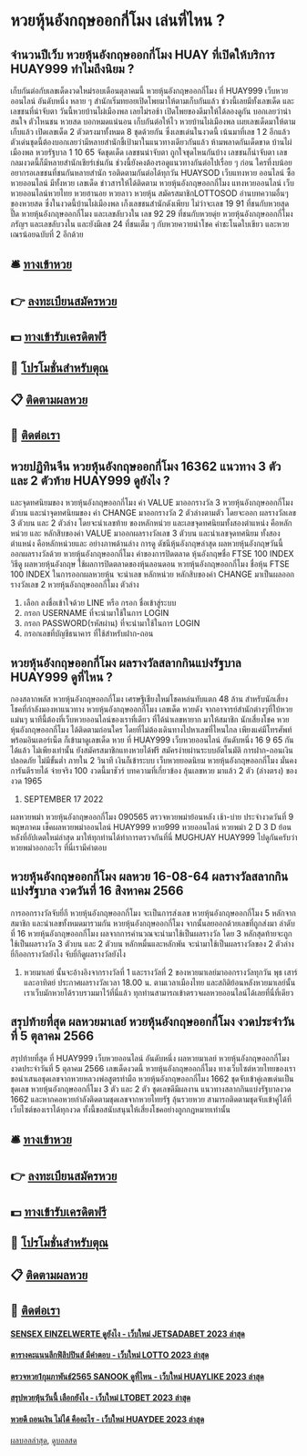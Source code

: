 # หวยหุ้นอังกฤษออกกี่โมง เล่นที่ไหน ?
## จำนวนปีเว็บ หวยหุ้นอังกฤษออกกี่โมง HUAY ที่เปิดให้บริการ HUAY999 ทำไมถึงนิยม ?
เก็บกันต่อกับเลขเด็ดงวดใหม่รอบเดือนตุลาคมนี้ หวยหุ้นอังกฤษออกกี่โมง ที่ HUAY999 เว็บหวยออนไลน์ อันดับหนึ่ง หลาย ๆ สำนักเริ่มทยอยเปิดโพยมาให้ตามเก็บกันแล้ว ช่วงนี้เลยมีทั้งเลขเด็ด และ เลขชนที่น่าจับตา วันนี้หวยบ้านไผ่เมืองพล เลยไม่รอช้า เปิดโพยของดีมาให้ได้ลองดูกัน บอกเลยว่าน่าสนใจ ตัวไหนชน หวยสด บอกหมดแน่นอน
เก็บกันต่อให้ไว หวยบ้านไผ่เมืองพล เผยเลขเด็ดมาให้ตามเก็บแล้ว เปิดเลขเด็ด 2 ตัวตรงมาทั้งหมด 8 ชุดด้วยกัน ซึ่งเลขเด่นในงวดนี้ เน้นมาที่เลข 1 2 อีกแล้ว ตัวเด่นชุดนี้ต้องบอกเลยว่ามีหลายสำนักชี้เป้ามาในแนวทางเดียวกันแล้ว ห้ามพลาดกันเด็ดขาด
บ้านไผ่เมืองพล หวยรัฐบาล 1 10 65 จัดชุดเด็ด เลขชนน่าจับตา ถูกใจชุดไหนกันบ้าง เลขชนก็น่าจับตา เลขกลมงวดนี้ก็มีหลายสำนักเชียร์เช่นกัน ช่วงนี้ยังคงต้องรอดูแนวทางกันต่อไปเรื่อย ๆ ก่อน ใครที่งบน้อย อยากรอเลขชนที่ชนกันหลายสำนัก รอติดตามกันต่อได้ทุกวัน HUAYSOD เว็บแทงหวย ออนไลน์ ซื้อหวยออนไลน์ มีทั้งหวย เลขเด็ด ข่าวสารให้ได้ติดตาม หวยหุ้นอังกฤษออกกี่โมง แทงหวยออนไลน์ เว็บหวยออนไลน์หวยไทย หวยฮานอย หวยลาว หวยหุ้น สมัครสมาชิกLOTTOSOD
อ่านบทความอื่นๆของหวยสด
ซึ่งในงวดนี้บ้านไผ่เมืองพล เก็งเลขชนสำนักดังเพียบ ไม่ว่าจะเลข 19 91 ที่ชนกับหวยสุดปี๊ด หวยหุ้นอังกฤษออกกี่โมง และเลขลับวงใน เลข 92 29 ที่ชนกับหวยดุ่ย หวยหุ้นอังกฤษออกกี่โมง ภรัญฯ และเลขลับวงใน และยังมีเลข 24 ที่ชนเต็ม ๆ กับหวยควายนำโชค คำชะโนดใบเขียว และหวยเณรน้อยฉบับที่ 2 อีกด้วย

## 🛎 [ทางเข้าหวย](https://bit.ly/3BG5bNw)
## 👉 [ลงทะเบียนสมัครหวย](https://bit.ly/3BG5bNw)
## 💵 [ทางเข้ารับเครดิตฟรี](https://bit.ly/3C3mvgS)
## 👑 [โปรโมชั่นสำหรับตุณ](https://bit.ly/3C3mvgS)
## 📋 [ติดตามผลหวย](https://bit.ly/3C3mvgS)
## 📱 [ติดต่อเรา](https://bit.ly/3C3mvgS)

## หวยปฏิทินจีน หวยหุ้นอังกฤษออกกี่โมง 16362 แนวทาง 3 ตัว และ 2 ตัวท้าย HUAY999 ดูยังไง ?
และจุดทศนิยมของ หวยหุ้นอังกฤษออกกี่โมง ค่า VALUE มาออกรางวัล 3 หวยหุ้นอังกฤษออกกี่โมง ตัวบน และนำจุดทศนิยมของ ค่า CHANGE มาออกรางวัล 2 ตัวล่างตามตัว
โดยจะออก ผลรางวัลเลข 3 ตัวบน และ 2 ตัวล่าง โดยจะนำเลขท้าย ของหลักหน่วย และเลขจุดทศนิยมทั้งสองตำแหน่ง คือหลักหน่วย และ หลักสิบของค่า VALUE มาออกผลรางวัลเลข 3 ตัวบน และนำเลขจุดทศนิยม ทั้งสองตำแหน่ง คือหลักหน่วยและ
อย่างภาพด้านล่าง
การดู ดัชนีหุ้นอังกฤษล่าสุด ผลหวยหุ้นอังกฤษวันนี้ ออกผลรางวัลด้วย หวยหุ้นอังกฤษออกกี่โมง ค่าของการปิดตลาด หุ้นอังกฤษชื่อ FTSE 100 INDEX
วิธีดู ผลหวยหุ้นอังกฤษ ใช้ผลการปิดตลาดของหุ้นลอนดอน หวยหุ้นอังกฤษออกกี่โมง ชื่อหุ้น FTSE 100 INDEX ในการออกผลหวยหุ้น จะนำเลข หลักหน่วย
หลักสิบของค่า CHANGE มาเป็นผลออกรางวัลเลข 2 หวยหุ้นอังกฤษออกกี่โมง ตัวล่าง
1. เลือก ลงชื่อเข้าใจด้วย LINE หรือ กรอก ชื่อเข้าสู่ระบบ
2. กรอก USERNAME ที่จะนำมาใช้ในการ LOGIN
3. กรอก PASSWORD(รหัสผ่าน) ที่จะนำมาใช้ในการ LOGIN
4. กรอกเลขที่บัญชีธนาคาร ที่ใช้สำหรับฝาก-ถอน

## หวยหุ้นอังกฤษออกกี่โมง ผลรางวัลสลากกินแบ่งรัฐบาล HUAY999 ดูที่ไหน ?
กองสลากพลัส หวยหุ้นอังกฤษออกกี่โมง เศรษฐีเชียงใหม่โชคหล่นทับแตก 48 ล้าน
สำหรับนักเสี่ยงโชคที่กำลังมองหาแนวทาง หวยหุ้นอังกฤษออกกี่โมง เลขเด็ด หวยดัง จากอาจารย์สำนักต่างๆที่ใบ้หวยแม่นๆ นาทีนี้ต้องที่เว็บหวยออนไลน์ของเราที่เดียว ที่ได้นำเลขหายาก มาให้สมาชิก นักเสี่ยงโชค หวยหุ้นอังกฤษออกกี่โมง ได้ติดตามก่อนใคร โดยที่ไม่ต้องเดินทางไปหาเลขที่ไหนไกล เพียงแค่มีโทรศัพท์ พร้อมอินเตอร์เน็ต ก็เข้ามาดูเลขเด็ด หวย ที่ HUAY999 เว็บหวยออนไลน์ อันดับหนึ่ง 16 9 65 กันได้แล้ว ไม่เพียงเท่านั้น ยังสมัครสมาชิกแทงหวยได้ฟรี สมัครง่ายผ่านระบบอัตโนมัติ การฝาก-ถอนเงินปลอดภัย ไม่มีขั้นต่ำ ภายใน 2 วินาที เงินก็เข้าระบบ เว็บหวยยอดนิยม หวยหุ้นอังกฤษออกกี่โมง มั่นคง การันตีรายได้ จ่ายจริง 100 งวดนี้มาชัวร์
บทความที่เกี่ยวข้อง
ลุ้นเลขหวย มาแล้ว 2 ตัว (ล่างตรง) ของงวด 1965
1. SEPTEMBER 17 2022

ผลหวยพม่า หวยหุ้นอังกฤษออกกี่โมง 090565 ตรวจหวยพม่าย้อนหลัง เช้า-บ่าย ประจำงวดวันที่ 9 พฤษภาคม เช็คผลหวยพม่าออนไลน์ HUAY999 หวย999 หวยออนไลน์ หวยพม่า 2 D 3 D ย้อนหลังที่อัปเดตใหม่ล่าสุด มาให้ทุกท่านได้ทำการตรวจกันที่นี่ MUGHUAY HUAY999 ไปดูกันครับว่าหวยพม่าออกอะไร ที่นี่เรามีคำตอบ

## หวยหุ้นอังกฤษออกกี่โมง ผลหวย 16-08-64 ผลรางวัลสลากกินแบ่งรัฐบาล งวดวันที่ 16 สิงหาคม 2566
การออกรางวัลจับยี่กี หวยหุ้นอังกฤษออกกี่โมง จะเป็นการส่งเลข หวยหุ้นอังกฤษออกกี่โมง 5 หลักจากสมาชิก และนำเลขทั้งหมดมารวมกัน หวยหุ้นอังกฤษออกกี่โมง จากนั้นลยออกด้วยเลขที่ถูกส่งมา ลำดับที่ 16 หวยหุ้นอังกฤษออกกี่โมง ผลจากการคำนวณจะนำมาใช้เป็นผลรางวัล โดย 3 หลักสุดท้ายจะถูกใช้เป็นผลรางวัล 3 ตัวบน และ 2 ตัวบน หลักหมื่นและหลักพัน จะนำมาใช้เป็นผลรางวัลของ 2 ตัวล่าง
ยี่กีออกรางวัลยังไง จับยี่กีดูผลรางวัลยังไง
1. หวยมาเลย์ นั้นจะอ้างอิงจากรางวัลที่ 1 และรางวัลที่ 2 ของหวยมาเลย์มาออกรางวัลทุกวัน พุธ เสาร์ และอาทิตย์ ประกาศผลรางวัลเวลา 18.00 น. ตามเวลาเมืองไทย และสถิติย้อนหลังหวยมาเลย์นั้น เราเว็บมักหวยได้รวบรวมมาไว้ที่นี่แล้ว ทุกท่านสามารถเข้าตรวจผลหวยออนไลน์ได้เลยที่นี่ที่เดียว

## สรุปท้ายที่สุด ผลหวยมาเลย์ หวยหุ้นอังกฤษออกกี่โมง งวดประจำวันที่ 5 ตุลาคม 2566
สรุปท้ายที่สุด ที่ HUAY999 เว็บหวยออนไลน์ อันดับหนึ่ง ผลหวยมาเลย์ หวยหุ้นอังกฤษออกกี่โมง งวดประจำวันที่ 5 ตุลาคม 2566 เลขเด็ดงวดนี้ หวยหุ้นอังกฤษออกกี่โมง ทางเว็บไซต์หวยไทยของเราขอนำเสนอชุดเลขจากหวยหลวงพ่อสูตรทำมือ หวยหุ้นอังกฤษออกกี่โมง 1662 ชุดจับเข้าคู่เลขเด่นเป็นชุดเลข หวยหุ้นอังกฤษออกกี่โมง 3 ตัว และ 2 ตัว ชุดเลขดีมีผลงาน แนวทางสลากกินแบ่งรัฐบาลงวด 1662 และหากคอหวยกำลังติดตามชุดเลขจากหวยไทยรัฐ ลุ้นรวยหวย สามารถติดตามชุดจับเข้าคู่ได้ที่เว็บไซต์ของเราได้ทุกงวด ทั้งนี้ขอสนับสนุนให้เสี่ยงโชคอย่างถูกกฎหมายเท่านั้น

## 🛎 [ทางเข้าหวย](https://bit.ly/3BG5bNw)
## 👉 [ลงทะเบียนสมัครหวย](https://bit.ly/3BG5bNw)
## 💵 [ทางเข้ารับเครดิตฟรี](https://bit.ly/3C3mvgS)
## 👑 [โปรโมชั่นสำหรับตุณ](https://bit.ly/3C3mvgS)
## 📋 [ติดตามผลหวย](https://bit.ly/3C3mvgS)
## 📱 [ติดต่อเรา](https://bit.ly/3C3mvgS)

#### [SENSEX EINZELWERTE ดูยังไง - เว็บใหม่ JETSADABET 2023 ล่าสุด](https://atom.io/themes/sensex%20einzelwerte%20ดูยังไง%20-%20เว็บใหม่%20jetsadabet%202023%20ล่าสุด)
#### [ตารางคะแนนลีกฟิลิปปินส์ มีคำตอบ - เว็บใหม่ LOTTO 2023 ล่าสุด](https://atom.io/themes/ตารางคะแนนลีกฟิลิปปินส์%20มีคำตอบ%20-%20เว็บใหม่%20lotto%202023%20ล่าสุด)
#### [ตรวจหวย1กุมภาพันธ์2565 SANOOK ดูที่ไหน - เว็บใหม่ HUAYLIKE 2023 ล่าสุด](https://atom.io/themes/ตรวจหวย1กุมภาพันธ์2565%20sanook%20ดูที่ไหน%20-%20เว็บใหม่%20huaylike%202023%20ล่าสุด)
#### [สรุปหวยหุ้นวันนี้ เลือกยังไง - เว็บใหม่ LTOBET 2023 ล่าสุด](https://atom.io/themes/สรุปหวยหุ้นวันนี้%20เลือกยังไง%20-%20เว็บใหม่%20ltobet%202023%20ล่าสุด)
#### [หวยดี ถอนเงิน ไม่ได้ คืออะไร - เว็บใหม่ HUAYDEE 2023 ล่าสุด](https://atom.io/themes/หวยดี%20ถอนเงิน%20ไม่ได้%20คืออะไร%20-%20เว็บใหม่%20huaydee%202023%20ล่าสุด)

[ผลบอลล่าสุด](https://siamsport.tv "ผลบอลล่าสุด"), [ดูบอลสด](https://siamsport.tv/ดูบอลสด "ดูบอลสด")